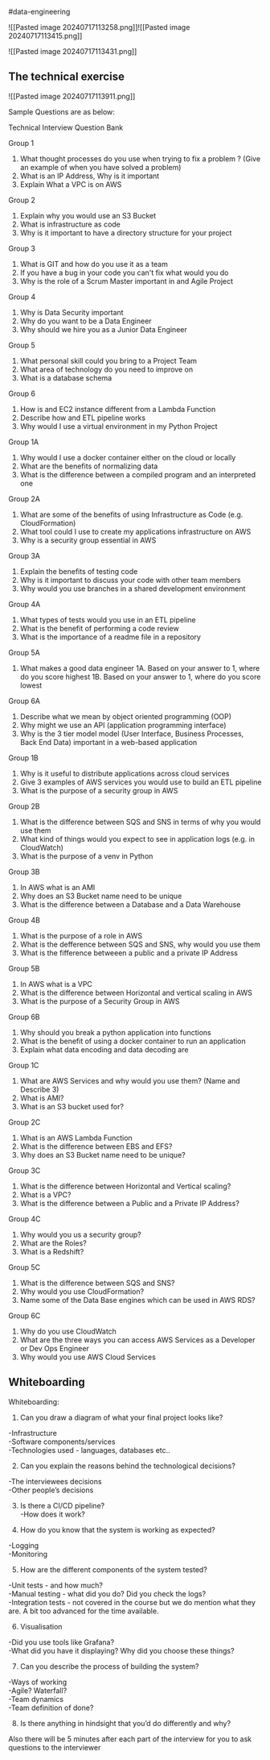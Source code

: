 #data-engineering 


![[Pasted image 20240717113258.png]]![[Pasted image 20240717113415.png]]

![[Pasted image 20240717113431.png]]

## The technical exercise
![[Pasted image 20240717113911.png]]

Sample Questions are as below:

Technical Interview Question Bank

Group 1
1. What thought processes do you use when trying to fix a problem ? (Give an example of when you have solved a problem)
2. What is an IP Address, Why is it important
3. Explain What a VPC is on AWS

Group 2
1. Explain why you would use an S3 Bucket
2. What is infrastructure as code
3. Why is it important to have a directory structure for your project

Group 3
1. What is GIT and how do you use it as a team
2. If you have a bug in your code you can't fix what would you do
3. Why is the role of a Scrum Master important in and Agile Project

Group 4
1. Why is Data Security important
2. Why do you want to be a Data Engineer
3. Why should we hire you as a Junior Data Engineer

Group 5
1. What personal skill could you bring to a Project Team
2. What area of technology do you need to improve on
3. What is a database schema

Group 6
1. How is and EC2 instance different from a Lambda Function
2. Describe how and ETL pipeline works
3. Why would I use a virtual environment in my Python Project

Group 1A
1. Why would I use a docker container either on the cloud or locally
2. What are the benefits of normalizing data
3. What is the difference between a compiled program and an interpreted one

Group 2A

1. What are some of the benefits of using Infrastructure as Code (e.g. CloudFormation)
2. What tool could I use to create my applications infrastructure on AWS
3. Why is a security group essential in AWS

Group 3A
1. Explain the benefits of testing code
2. Why is it important to discuss your code with other team members
3. Why would you use branches in a shared development environment

Group 4A
1. What types of tests would you use in an ETL pipeline
2. What is the benefit of performing a code review
3. What is the importance of a readme file in a repository

Group 5A
1. What makes a good data engineer
1A. Based on your answer to 1, where do you score highest 
1B. Based on your answer to 1, where do you score lowest

Group 6A
1. Describe what we mean by object oriented programming (OOP)
2. Why might we use an API (application programming interface)
3. Why is the 3 tier model model (User Interface, Business Processes, Back End Data) important in a web-based application

Group 1B
1. Why is it useful to distribute applications across cloud services
2. Give 3 examples of AWS services you would use to build an ETL pipeline
3. What is the purpose of a security group in AWS

Group 2B
1. What is the difference between SQS and SNS in terms of why you would use them
2. What kind of things would you expect to see in application logs (e.g. in CloudWatch)
3. What is the purpose of a venv in Python

Group 3B 
1. In AWS what is an AMI
2. Why does an S3 Bucket name need to be unique
3. What is the difference between a Database and a Data Warehouse

Group 4B
1. What is the purpose of a role in AWS
2. What is the defference between SQS and SNS, why would you use them
3. What is the fifference betweeen a public and a private IP Address

Group 5B
1. In AWS what is a VPC
2. What is the difference between Horizontal and vertical scaling in AWS
3. What is the purpose of a Security Group in AWS

Group 6B
1. Why should you break a python application into functions
2. What is the benefit of using a docker container to run an application
3. Explain what data encoding and data decoding are

Group 1C
1. What are AWS Services and why would you use them? (Name and Describe 3)
2. What is AMI?
3. What is an S3 bucket used for?

Group 2C
1. What is an AWS Lambda Function
2. What is the difference between EBS and EFS?
3. Why does an S3 Bucket name need to be unique?

Group 3C
1. What is the difference between Horizontal and Vertical scaling?
2. What is a VPC?
3. What is the difference between a Public and a Private IP Address?

Group 4C
1. Why would you us a security group?
2. What are the Roles?
3. What is a Redshift?

Group 5C
1. What is the difference between SQS and SNS?
2. Why would you use CloudFormation?
3. Name some of the Data Base engines which can be used in AWS RDS?

Group 6C
1. Why do you use CloudWatch
2. What are the three ways you can access AWS Services as a Developer or Dev Ops Engineer
3. Why would you use AWS Cloud Services


## Whiteboarding

Whiteboarding:  
1. Can you draw a diagram of what your final project looks like?

-Infrastructure  
-Software components/services  
-Technologies used - languages, databases etc..

2. Can you explain the reasons behind the technological decisions?

-The interviewees decisions  
-Other people’s decisions

3. Is there a CI/CD pipeline?  
-How does it work?

4. How do you know that the system is working as expected?

-Logging  
-Monitoring

5. How are the different components of the system tested?

-Unit tests - and how much?  
-Manual testing - what did you do? Did you check the logs?  
-Integration tests - not covered in the course but we do mention what they are. A bit too advanced for the time available.

6. Visualisation

-Did you use tools like Grafana?  
-What did you have it displaying? Why did you choose these things?

7. Can you describe the process of building the system?

-Ways of working  
-Agile? Waterfall?  
-Team dynamics  
-Team definition of done?

8. Is there anything in hindsight that you’d do differently and why?

Also there will be 5 minutes after each part of the interview for you to ask questions to the interviewer